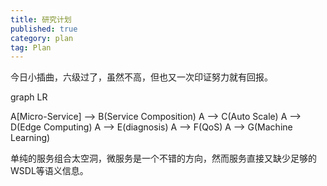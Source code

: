 ```yaml
---
title: 研究计划 
published: true
category: plan
tag: Plan 
---
```


今日小插曲，六级过了，虽然不高，但也又一次印证努力就有回报。

<div class="mermaid">
graph LR

A[Micro-Service] --> B(Service Composition)
A --> C(Auto Scale)
A --> D(Edge Computing)
A --> E(diagnosis)
A --> F(QoS)
A --> G(Machine Learning)

</div>

单纯的服务组合太空洞，微服务是一个不错的方向，然而服务直接又缺少足够的WSDL等语义信息。